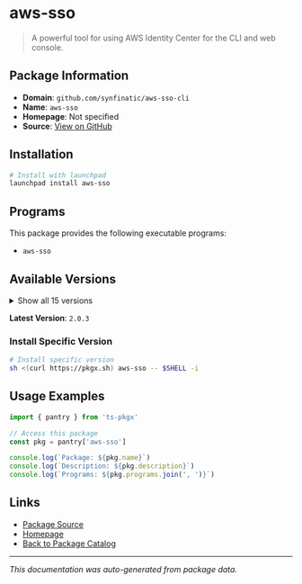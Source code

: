 # aws-sso

> A powerful tool for using AWS Identity Center for the CLI and web console.

## Package Information

- **Domain**: `github.com/synfinatic/aws-sso-cli`
- **Name**: `aws-sso`
- **Homepage**: Not specified
- **Source**: [View on GitHub](https://github.com/pkgxdev/pantry/tree/main/projects/github.com/synfinatic/aws-sso-cli/package.yml)

## Installation

```bash
# Install with launchpad
launchpad install aws-sso
```

## Programs

This package provides the following executable programs:

- `aws-sso`

## Available Versions

<details>
<summary>Show all 15 versions</summary>

- `2.0.3`, `2.0.2`, `2.0.1`, `2.0.0`, `1.17.0`
- `1.16.1`, `1.16.0`, `1.15.1`, `1.15.0`, `1.14.3`
- `1.14.2`, `1.14.1`, `1.14.0`, `1.13.1`, `1.13.0`

</details>

**Latest Version**: `2.0.3`

### Install Specific Version

```bash
# Install specific version
sh <(curl https://pkgx.sh) aws-sso -- $SHELL -i
```

## Usage Examples

```typescript
import { pantry } from 'ts-pkgx'

// Access this package
const pkg = pantry['aws-sso']

console.log(`Package: ${pkg.name}`)
console.log(`Description: ${pkg.description}`)
console.log(`Programs: ${pkg.programs.join(', ')}`)
```

## Links

- [Package Source](https://github.com/pkgxdev/pantry/tree/main/projects/github.com/synfinatic/aws-sso-cli/package.yml)
- [Homepage](#)
- [Back to Package Catalog](../../../package-catalog.md)

---

*This documentation was auto-generated from package data.*
